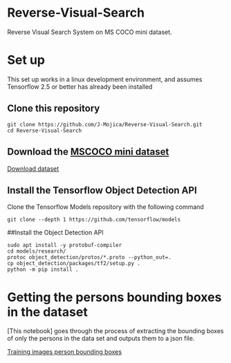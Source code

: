 # Reverse-Visual-Search
Reverse Visual Search System on MS COCO mini dataset.

# Set up
This set up works in a linux development environment, and
assumes Tensorflow 2.5 or better has already been installed

## Clone this repository
```
git clone https://github.com/J-Mojica/Reverse-Visual-Search.git
cd Reverse-Visual-Search
```

## Download the [MSCOCO mini dataset](https://github.com/giddyyupp/coco-minitrain)

[Download dataset](https://drive.google.com/file/d/1t_l9uyBPfxSEzcajTk4a1TaQXzeRm9hw/view?usp=sharing)

## Install the Tensorflow Object Detection API

Clone the Tensorflow Models repository with the following command
 ```
git clone --depth 1 https://github.com/tensorflow/models
 ```
##Install the Object Detection API
```
sudo apt install -y protobuf-compiler
cd models/research/
protoc object_detection/protos/*.proto --python_out=.
cp object_detection/packages/tf2/setup.py .
python -m pip install .
```

# Getting the persons bounding boxes in the dataset
[This notebook] goes through the process of extracting the 
bounding boxes of only the persons in the data set and outputs
them to a json file.

[Training images person bounding boxes](https://drive.google.com/file/d/1_etICCAyFjs4w3y6FZ6m0hDAHRgSzsQE/view?usp=sharing)
